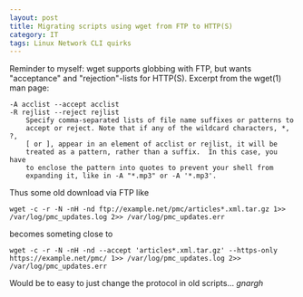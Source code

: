 ```yaml
---
layout: post
title: Migrating scripts using wget from FTP to HTTP(S)
category: IT
tags: Linux Network CLI quirks
---
```


Reminder to myself: wget supports globbing with FTP, but wants "acceptance" and "rejection"-lists for HTTP(S).
Excerpt from the wget(1) man page: 
~~~terminal
-A acclist --accept acclist
-R rejlist --reject rejlist
    Specify comma-separated lists of file name suffixes or patterns to
    accept or reject. Note that if any of the wildcard characters, *, ?,
    [ or ], appear in an element of acclist or rejlist, it will be
    treated as a pattern, rather than a suffix.  In this case, you have
    to enclose the pattern into quotes to prevent your shell from
    expanding it, like in -A "*.mp3" or -A '*.mp3'.
~~~
Thus some old download via FTP like
~~~terminal
wget -c -r -N -nH -nd ftp://example.net/pmc/articles*.xml.tar.gz 1>> /var/log/pmc_updates.log 2>> /var/log/pmc_updates.err
~~~
becomes someting close to
~~~terminal
wget -c -r -N -nH -nd --accept 'articles*.xml.tar.gz' --https-only https://example.net/pmc/ 1>> /var/log/pmc_updates.log 2>> /var/log/pmc_updates.err
~~~

Would be to easy to just change the protocol in old scripts... *gnargh*
